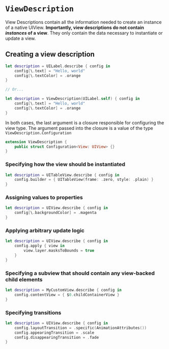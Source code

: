 # `ViewDescription`

View Descriptions contain all the information needed to create an instance of a native UIView. **Importantly, view descriptions do not contain *instances* of a view**. They only contain the data necessary to instantiate or update a view.

## Creating a view description

```swift
let description = UILabel.describe { config in
    config[\.text] = "Hello, world"
    config[\.textColor] = .orange
}

// Or...

let description = ViewDescription(UILabel.self) { config in
    config[\.text] = "Hello, world"
    config[\.textColor] = .orange
}
```

In both cases, the last argument is a closure responsible for configuring the view type. The argument passed into the closure is a value of the type `ViewDescription.Configuration`

```swift
extension ViewDescription {
    public struct Configuration<View: UIView> {}
}
```

### Specifying how the view should be instantiated

```swift
let description = UITableView.describe { config in
    config.builder = { UITableView(frame: .zero, style: .plain) }
}
```

### Assigning values to properties

```swift
let description = UIView.describe { config in
    config[\.backgroundColor] = .magenta
}
```

### Applying arbitrary update logic

```swift
let description = UIView.describe { config in
    config.apply { view in
        view.layer.masksToBounds = true
    }
}
```

### Specifying a subview that should contain any view-backed child elements

```swift
let description = MyCustomView.describe { config in
    config.contentView = { $0.childContainerView }
}
```

### Specifying transitions

```swift
let description = UIView.describe { config in
    config.layoutTransition = .specific(AnimationAttributes())
    config.appearingTransition = .scale
    config.disappearingTransition = .fade
}
```

